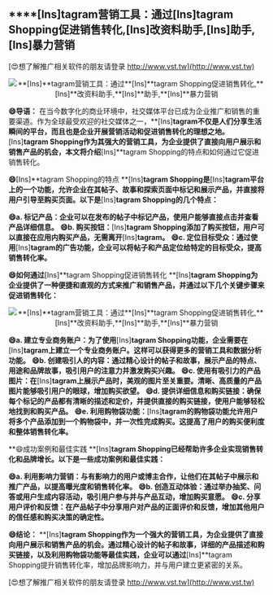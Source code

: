 ## ****[Ins]**tagram营销工具：通过**[Ins]**tagram Shopping促进销售转化,**[Ins]**改资料助手,**[Ins]**助手,**[Ins]**暴力营销**

[😍想了解推广相关软件的朋友请登录 http://www.vst.tw](http://www.vst.tw)

 <center><img src="https://vst.tw/MP4/tuiguang/png/1.png" alt="**[Ins]**tagram营销工具：通过**[Ins]**tagram Shopping促进销售转化,**[Ins]**改资料助手,**[Ins]**助手,**[Ins]**暴力营销"></center>

**😄导语：**
在当今数字化的商业环境中，社交媒体平台已成为企业推广和销售的重要渠道。作为全球最受欢迎的社交媒体之一，**[Ins]**tagram不仅是人们分享生活瞬间的平台，而且也是企业开展营销活动和促进销售转化的理想之地。**[Ins]**tagram Shopping作为其强大的营销工具，为企业提供了直接向用户展示和销售产品的机会，本文将介绍**[Ins]**tagram Shopping的特点和如何通过它促进销售转化。

**😄**[Ins]**tagram Shopping的特点 **[Ins]**tagram Shopping是**[Ins]**tagram平台上的一个功能，允许企业在其帖子、故事和探索页面中标记和展示产品，并直接将用户引导至购买页面。以下是**[Ins]**tagram Shopping的几个特点：**

**😄a. 标记产品：企业可以在发布的帖子中标记产品，使用户能够直接点击并查看产品详细信息。**
**😄b. 购买按钮：**[Ins]**tagram Shopping添加了购买按钮，用户可以直接在应用内购买产品，无需离开**[Ins]**tagram。**
**😄c. 定位目标受众：通过使用**[Ins]**tagram的广告功能，企业可以将帖子和产品定位给特定的目标受众，提高销售转化率。**

**😄如何通过**[Ins]**tagram Shopping促进销售转化 **[Ins]**tagram Shopping为企业提供了一种便捷和直观的方式来推广和销售产品，并通过以下几个关键步骤来促进销售转化：**

 <center><img src="https://vst.tw/MP4/tuiguang/png/2.png" alt="**[Ins]**tagram营销工具：通过**[Ins]**tagram Shopping促进销售转化,**[Ins]**改资料助手,**[Ins]**助手,**[Ins]**暴力营销"></center>

**😄a. 建立专业商务账户：为了使用**[Ins]**tagram Shopping功能，企业需要在**[Ins]**tagram上建立一个专业商务账户。这样可以获得更多的营销工具和数据分析功能。**
**😄b. 创建吸引人的内容：通过精心设计的帖子和故事，展示产品的特点、用途和品牌故事，吸引用户的注意力并激发购买兴趣。**
**😄c. 使用有吸引力的产品图片：在**[Ins]**tagram上展示产品时，美观的图片至关重要。清晰、高质量的产品图片能够吸引用户的眼球，增加购买欲望。**
**😄d. 提供详细信息和购买链接：确保每个标记的产品都有清晰的描述和定价，并提供直接的购买链接，使用户能够轻松地找到和购买产品。**
**😄e. 利用购物袋功能：**[Ins]**tagram的购物袋功能允许用户将多个产品添加到一个购物袋中，并一次性完成购买。这提高了用户的购买便利度和整体销售转化率。**

**😄成功案例和最佳实践 **[Ins]**tagram Shopping已经帮助许多企业实现销售转化和品牌增长。以下是一些成功案例和最佳实践：**

**😄a. 利用影响力营销：与有影响力的用户或博主合作，让他们在其帖子中展示和推广产品，以提高曝光度和销售转化率。**
**😄b. 创造互动体验：通过举办抽奖、问答或用户生成内容活动，吸引用户参与并与产品互动，增加购买意愿。**
**😄c. 分享用户评价和反馈：在产品帖子中分享用户对产品的正面评价和反馈，增加其他用户的信任感和购买决策的确定性。**

**😄结论：**
**[Ins]**tagram Shopping作为一个强大的营销工具，为企业提供了直接向用户展示和销售产品的机会。通过精心设计的帖子和故事，详细的产品描述和购买链接，以及利用购物袋功能等最佳实践，企业可以通过**[Ins]**tagram Shopping提升销售转化率，增加品牌影响力，并与用户建立更紧密的关系。

[😍想了解推广相关软件的朋友请登录 http://www.vst.tw](http://www.vst.tw)



